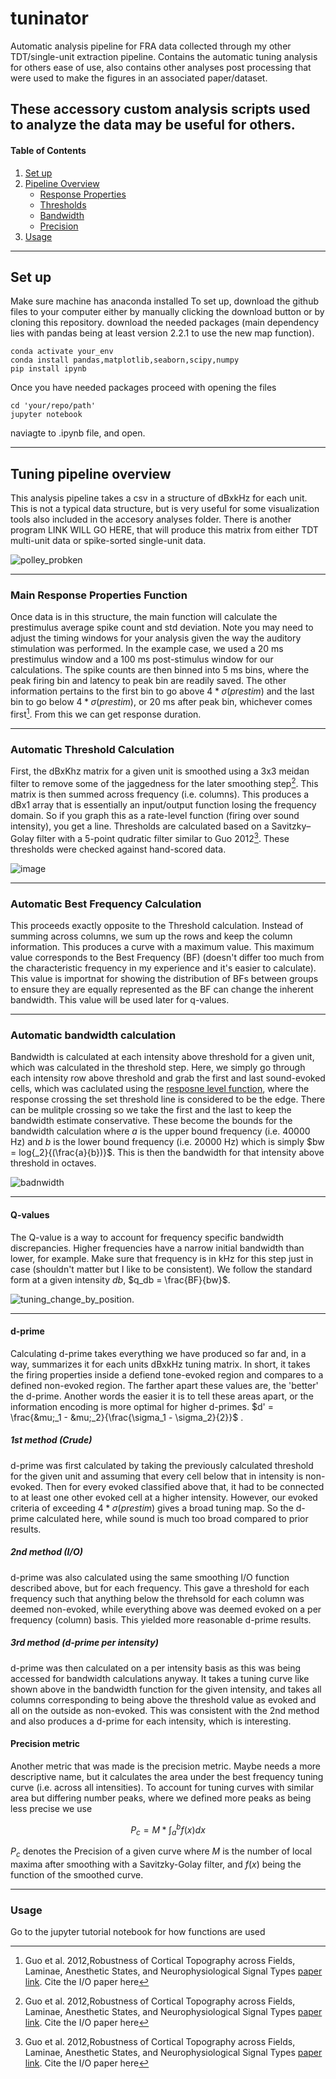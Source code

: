 # tuninator
Automatic analysis pipeline for FRA data collected through my other TDT/single-unit extraction pipeline.
Contains the automatic tuning analysis for others ease of use, also contains other analyses post processing that were used to make the figures in an associated paper/dataset.

These accessory custom analysis scripts used to analyze the data may be useful for others.
---
#### Table of Contents

1. [Set up](#setup)
2. [Pipeline Overview](#pipeline)
    - [Response Properties](#main_func)
    - [Thresholds](#thresholds)
    - [Bandwidth](#bw)
    - [Precision](#prec)
3. [Usage](#output)

---



<a name="setup" />

## Set up

Make sure machine has anaconda installed
To set up, 
download the github files to your computer either by manually clicking the download button or by cloning this repository.
download the needed packages (main dependency lies with pandas being at least version 2.2.1 to use the new map function).

```
conda activate your_env
conda install pandas,matplotlib,seaborn,scipy,numpy
pip install ipynb
```
Once you have needed packages proceed with opening the files

```
cd 'your/repo/path'
jupyter notebook 
```
naviagte to .ipynb file, and open.

---
<a name="pipeline" />

## Tuning pipeline overview

This analysis pipeline takes a csv in a structure of dBxkHz for each unit. This is not a typical data structure, but is very useful for some visualization tools also included in the accesory analyses folder. There is another program LINK WILL GO HERE, that will produce this matrix from either TDT multi-unit data or spike-sorted single-unit data. 

![polley_probken](https://github.com/electro-phys/tuninator/assets/155123673/943e61b3-d86e-4aa9-b348-65d4dcc6fceb)

---
<a name="main_func" />

### Main Response Properties Function

Once data is in this structure, the main function will calculate the prestimulus average spike count and std deviation. Note you may need to adjust the timing windows for your analysis given the way the auditory stimulation was performed. In the example case, we used a 20 ms prestimulus window and a 100 ms post-stimulus window for our calculations. The spike counts are then binned into 5 ms bins, where the peak firing bin and latency to peak bin are readily saved. The other information pertains to the first bin to go above $`4*\sigma(prestim)`$ and the last bin to go below $`4*\sigma(prestim)`$, or 20 ms after peak bin, whichever comes first[^1]. From this we can get response duration.

---


<a name="thresholds" />

### Automatic Threshold Calculation

First, the dBxKhz matrix for a given unit is smoothed using a 3x3 meidan filter to remove some of the jaggedness for the later smoothing step[^1]. This matrix is then summed across frequency (i.e. columns). This produces a dBx1 array that is essentially an input/output function losing the frequency domain. So if you graph this as a rate-level function (firing over sound intensity), you get a line. Thresholds are calculated based on a Savitzky–Golay filter with a 5-point qudratic filter similar to Guo 2012[^1]. These thresholds were checked against hand-scored data.

![image](https://github.com/electro-phys/tuninator/assets/155123673/58af363d-6aa9-43f0-8611-6f7a333605ad)

---

### Automatic Best Frequency Calculation

This proceeds exactly opposite to the Threshold calculation. Instead of summing across columns, we sum up the rows and keep the column information. This produces a curve with a maximum value. This maximum value corresponds to the Best Frequency (BF) (doesn't differ too much from the characteristic frequency in my experience and it's easier to calculate). This value is importnat for showing the distribution of BFs between groups to ensure they are equally represented as the BF can change the inherent bandwidth. This value will be used later for q-values.


---



<a name="bw" />

### Automatic bandwidth calculation

Bandwidth is calculated at each intensity above threshold for a given unit, which was calculated in the threshold step. Here, we simply go through each intensity row above threshold and grab the first and last sound-evoked cells, which was caclulated using the [resposne level function](#main_func), where the response crossing the set threshold line is considered to be the edge. There can be mulitple crossing so we take the first and the last to keep the bandwidth estimate conservative.  These become the bounds for the bandwidth calculation where $a$ is the upper bound frequency (i.e. 40000 Hz) and $b$ is the lower bound frequency (i.e. 20000 Hz)  which is simply $bw = log{_2}{(\frac{a}{b})}$. This is then the bandwidth for that intensity above threshold in octaves.

![badnwidth](https://github.com/electro-phys/tuninator/assets/155123673/6df71a76-d542-4f34-b9a8-5f57efa74ed7)

---

#### Q-values

The Q-value is a way to account for frequency specific bandwidth discrepancies. Higher frequencies have a narrow initial bandwidth than lower, for example. Make sure that frequency is in kHz for this step just in case (shouldn't matter but I like to be consistent). We follow the standard form at a given intensity $db$, $q_db = \frac{BF}{bw}$.

![tuning_change_by_position](https://github.com/electro-phys/tuninator/assets/155123673/4ec70710-6e9b-4ba1-a66f-befc0521dc7c).


---
#### d-prime 

Calculating d-prime takes everything we have produced so far and, in a way, summarizes it for each units dBxkHz tuning matrix. In short, it takes the firing properties inside a defiend tone-evoked region and compares to a defined non-evoked region. The farther apart these values are, the 'better' the d-prime. Another words the easier it is to tell these areas apart, or the information encoding is more optimal for higher d-primes. $d' = \frac{&mu;_1 - &mu;_2}{\frac{\sigma_1 - \sigma_2}{2}}$ . 

##### 1st method (Crude)

d-prime was first calculated by taking the previously calculated threshold for the given unit and assuming that every cell below that in intensity is non-evoked. Then for every evoked classified above that, it had to be connected to at least one other evoked cell at a higher intensity. However, our evoked criteria of exceeding $4*\sigma(prestim)$ gives a broad tuning map. So the d-prime calculated here, while sound is much too broad compared to prior results.

##### 2nd method (I/O)

d-prime was also calculated using the same smoothing I/O function described above, but for each frequency. This gave a threshold for each frequency such that anything below the threhsold for each column was deemed non-evoked, while everything above was deemed evoked on a per frequency (column) basis. This yielded more reasonable d-prime results.

##### 3rd method (d-prime per intensity)

d-prime was then calculated on a per intensity basis as this was being accessed for bandwidth calculations anyway. It takes a tuning curve like shown above in the bandwidth function for the given intensity, and takes all columns corresponding to being above the threshold value as evoked and all on the outside as non-evoked. This was consistent with the 2nd method and also produces a d-prime for each intensity, which is interesting. 



#### Precision metric

Another metric that was made is the precision metric. Maybe needs a more descriptive name, but it calculates the area under the best frequency tuning curve (i.e. across all intensities). To account for tuning curves with similar area but differing number peaks, where we defined more peaks as being less precise we use 

$$P_c = M * \int_a^b f(x) dx $$

$P_c$ denotes the Precision of a given curve where $M$ is the number of local maxima after smoothing with a Savitzky-Golay filter, and $f(x)$ being the function of the smoothed curve.

<a name="prec" />

---





<a name="output" />



### Usage
Go to the jupyter tutorial notebook for how functions are used 


[^1]: Guo et al. 2012,Robustness of Cortical Topography across Fields, Laminae, Anesthetic States, and Neurophysiological Signal Types [paper link](https://www.jneurosci.org/content/32/27/9159).
Cite the I/O paper here

